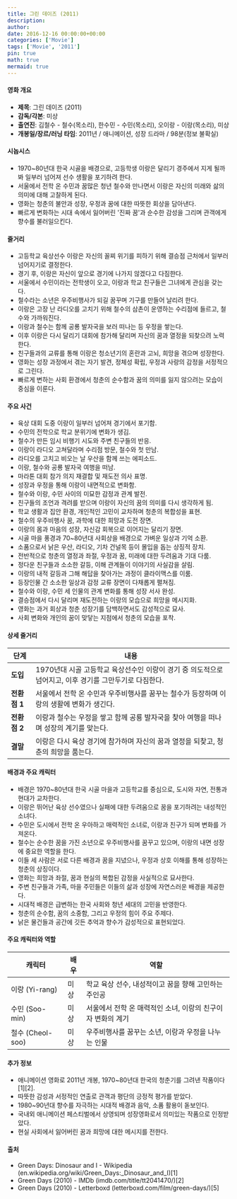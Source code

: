 ```yaml
---
title: 그린 데이즈 (2011)
description: 
author: 
date: 2016-12-16 00:00:00+00:00
categories: ['Movie']
tags: ['Movie', '2011']
pin: true
math: true
mermaid: true
---
```

#### 영화 개요

- **제목**: 그린 데이즈 (2011)  
- **감독/각본**: 미상  
- **출연진**: 김철수 - 철수(목소리), 한수민 - 수민(목소리), 오이랑 - 이랑(목소리), 미상  
- **개봉일/장르/러닝 타임**: 2011년 / 애니메이션, 성장 드라마 / 98분(정보 불확실)  

#### 시놉시스

- 1970~80년대 한국 시골을 배경으로, 고등학생 이랑은 달리기 경주에서 지게 될까 봐 일부러 넘어져 선수 생활을 포기하려 한다.  
- 서울에서 전학 온 수민과 꿈많은 청년 철수와 만나면서 이랑은 자신의 미래와 삶의 의미에 대해 고찰하게 된다.  
- 영화는 청춘의 불안과 성장, 우정과 꿈에 대한 따뜻한 회상을 담아낸다.  
- 빠르게 변화하는 시대 속에서 잃어버린 '진짜 꿈'과 순수한 감성을 그리며 관객에게 향수를 불러일으킨다.  

#### 줄거리

- 고등학교 육상선수 이랑은 자신의 꼴찌 위기를 피하기 위해 결승점 근처에서 일부러 넘어지기로 결정한다.  
- 경기 후, 이랑은 자신이 앞으로 경기에 나가지 않겠다고 다짐한다.  
- 서울에서 수민이라는 전학생이 오고, 이랑과 학교 친구들은 그녀에게 관심을 갖는다.  
- 철수라는 소년은 우주비행사가 되길 꿈꾸며 기구를 만들어 날리려 한다.  
- 이랑은 고장 난 라디오를 고치기 위해 철수의 삼촌이 운영하는 수리점에 들르고, 철수와 가까워진다.  
- 이랑과 철수는 함께 공룡 발자국을 보러 떠나는 등 우정을 쌓는다.  
- 이후 이랑은 다시 달리기 대회에 참가해 달리며 자신의 꿈과 열정을 되찾으려 노력한다.  
- 친구들과의 교류를 통해 이랑은 청소년기의 혼란과 고뇌, 희망을 겪으며 성장한다.  
- 영화는 성장 과정에서 겪는 자기 발견, 정체성 확립, 우정과 사랑의 감정을 서정적으로 그린다.  
- 빠르게 변하는 사회 환경에서 청춘의 순수함과 꿈의 의미를 잃지 않으려는 모습이 중심을 이룬다.  

#### 주요 사건

- 육상 대회 도중 이랑이 일부러 넘어져 경기에서 포기함.  
- 수민의 전학으로 학교 분위기에 변화가 생김.  
- 철수가 만든 임시 비행기 시도와 주변 친구들의 반응.  
- 이랑이 라디오 고쳐달라며 수리점 방문, 철수와 첫 만남.  
- 라디오를 고치고 비오는 날 우산을 함께 쓰는 에피소드.  
- 이랑, 철수와 공룡 발자국 여행을 떠남.  
- 마라톤 대회 참가 의지 재결합 및 재도전 의사 표명.  
- 성장과 우정을 통해 이랑이 내면적으로 변화함.  
- 철수와 이랑, 수민 사이의 미묘한 감정과 관계 발전.  
- 친구들의 조언과 격려를 받으며 이랑이 자신의 꿈의 의미를 다시 생각하게 됨.  
- 학교 생활과 집안 환경, 개인적인 고민이 교차하며 청춘의 복합성을 표현.  
- 철수의 우주비행사 꿈, 과학에 대한 희망과 도전 장면.  
- 이랑의 몸과 마음의 성장, 자신감 회복으로 이어지는 달리기 장면.  
- 시골 마을 풍경과 70~80년대 사회상을 배경으로 가벼운 일상과 기억 소환.  
- 소품으로서 낡은 우산, 라디오, 기차 건널목 등이 몰입을 돕는 상징적 장치.  
- 전반적으로 청춘의 열정과 좌절, 우정과 꿈, 미래에 대한 두려움과 기대 다룸.  
- 정다운 친구들과 소소한 갈등, 이해 관계들이 이야기의 사실감을 살림.  
- 이랑의 내적 갈등과 그해 해답을 찾아가는 과정이 클라이맥스를 이룸.  
- 등장인물 간 소소한 일상과 감정 교류 장면이 다채롭게 펼쳐짐.  
- 철수와 이랑, 수민 세 인물의 관계 변화를 통해 성장 서사 완성.  
- 결승점에서 다시 달리며 재도전하는 이랑의 모습으로 희망을 메시지화.  
- 영화는 과거 회상과 청춘 성장기를 담백하면서도 감성적으로 묘사.  
- 사회 변화와 개인의 꿈이 맞닿는 지점에서 청춘의 모습을 포착.  

#### 상세 줄거리

| **단계** | **내용** |
|----------|----------|
| **도입** | 1970년대 시골 고등학교 육상선수인 이랑이 경기 중 의도적으로 넘어지고, 이후 경기를 그만두기로 다짐한다. |  
| **전환점 1** | 서울에서 전학 온 수민과 우주비행사를 꿈꾸는 철수가 등장하며 이랑의 생활에 변화가 생긴다. |  
| **전환점 2** | 이랑과 철수는 우정을 쌓고 함께 공룡 발자국을 찾아 여행을 떠나며 성장의 계기를 맞는다. |  
| **결말** | 이랑은 다시 육상 경기에 참가하며 자신의 꿈과 열정을 되찾고, 청춘의 희망을 품는다. |

#### 배경과 주요 캐릭터

- 배경은 1970~80년대 한국 시골 마을과 고등학교를 중심으로, 도시와 자연, 전통과 현대가 교차한다.  
- 이랑은 뛰어난 육상 선수였으나 실패에 대한 두려움으로 꿈을 포기하려는 내성적인 소녀다.  
- 수민은 도시에서 전학 온 우아하고 매력적인 소녀로, 이랑과 친구가 되며 변화를 가져온다.  
- 철수는 순수한 꿈을 가진 소년으로 우주비행사를 꿈꾸고 있으며, 이랑의 내면 성장에 중요한 역할을 한다.  
- 이들 세 사람은 서로 다른 배경과 꿈을 지녔으나, 우정과 상호 이해를 통해 성장하는 청춘의 상징이다.  
- 영화는 희망과 좌절, 꿈과 현실의 복합된 감정을 사실적으로 묘사한다.  
- 주변 친구들과 가족, 마을 주민들은 이들의 삶과 성장에 자연스러운 배경을 제공한다.  
- 시대적 배경은 급변하는 한국 사회와 청년 세대의 고민을 반영한다.  
- 청춘의 순수함, 꿈의 소중함, 그리고 우정의 힘이 주요 주제다.  
- 낡은 물건들과 공간에 깃든 추억과 향수가 감성적으로 표현되었다.  

#### 주요 캐릭터와 역할

| **캐릭터** | **배우** | **역할** |
|------------|----------|----------|
| 이랑 (Yi-rang) | 미상 | 학교 육상 선수, 내성적이고 꿈을 향해 고민하는 주인공 |
| 수민 (Soo-min) | 미상 | 서울에서 전학 온 매력적인 소녀, 이랑의 친구이자 변화의 계기 |
| 철수 (Cheol-soo) | 미상 | 우주비행사를 꿈꾸는 소년, 이랑과 우정을 나누는 인물 |

#### 추가 정보

- 애니메이션 영화로 2011년 개봉, 1970~80년대 한국의 청춘기를 그려낸 작품이다[1][2].  
- 따뜻한 감성과 서정적인 연출로 관객과 평단의 긍정적 평가를 받았다.  
- 1980~90년대 향수를 자극하는 시대적 배경과 음악, 소품 활용이 돋보인다.  
- 국내외 애니메이션 페스티벌에서 상영되며 성장영화로서 의미있는 작품으로 인정받았다.  
- 현실 사회에서 잃어버린 꿈과 희망에 대한 메시지를 전한다.  

#### 출처

- Green Days: Dinosaur and I - Wikipedia (en.wikipedia.org/wiki/Green_Days:_Dinosaur_and_I)[1]  
- Green Days (2010) - IMDb (imdb.com/title/tt2041470/)[2]  
- Green Days (2010) - Letterboxd (letterboxd.com/film/green-days/)[5]
